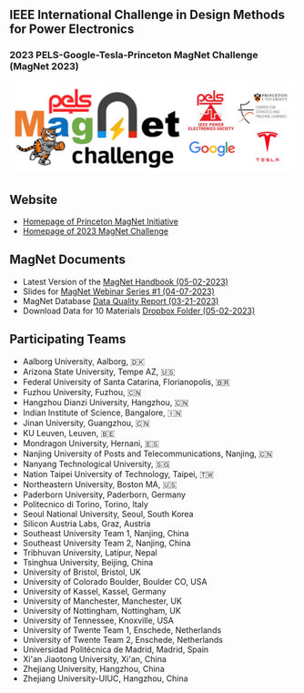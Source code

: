 ## IEEE International Challenge in Design Methods for Power Electronics
### 2023 PELS-Google-Tesla-Princeton MagNet Challenge (MagNet 2023)
<img src="img/mclogo.jpg" width="1500">

## Website

- [Homepage of Princeton MagNet Initiative](https://mag-net.princeton.edu/)
- [Homepage of 2023 MagNet Challenge](https://minjiechen.github.io/magnetchallenge/)

## MagNet Documents

- Latest Version of the [MagNet Handbook (05-02-2023)](docs/handbook.pdf)
- Slides for [MagNet Webinar Series #1 (04-07-2023)](docs/webinar.pdf)
- MagNet Database [Data Quality Report (03-21-2023)](docs/dataquality.pdf)
- Download Data for 10 Materials [Dropbox Folder (05-02-2023)](https://www.dropbox.com/sh/yk3rsinvsj831a7/AAAC6vPwXSJgruxmq0EbNvrVa?dl=0)

## Participating Teams

- Aalborg University, Aalborg, 🇩🇰
- Arizona State University, Tempe AZ, 🇺🇸
- Federal University of Santa Catarina, Florianopolis, 🇧🇷
- Fuzhou University, Fuzhou, 🇨🇳
- Hangzhou Dianzi University, Hangzhou, 🇨🇳
- Indian Institute of Science, Bangalore, 🇮🇳
- Jinan University, Guangzhou, 🇨🇳
- KU Leuven, Leuven, 🇧🇪
- Mondragon University, Hernani, 🇪🇸
- Nanjing University of Posts and Telecommunications, Nanjing, 🇨🇳
- Nanyang Technological University, 🇸🇬
- Nation Taipei University of Technology, Taipei, 🇹🇼
- Northeastern University, Boston MA, 🇺🇸
- Paderborn University, Paderborn, Germany
- Politecnico di Torino, Torino, Italy
- Seoul National University, Seoul, South Korea
- Silicon Austria Labs, Graz, Austria
- Southeast University Team 1, Nanjing, China
- Southeast University Team 2, Nanjing, China
- Tribhuvan University, Latipur, Nepal
- Tsinghua University, Beijing, China
- University of Bristol, Bristol, UK
- University of Colorado Boulder, Boulder CO, USA
- University of Kassel, Kassel, Germany
- University of Manchester, Manchester, UK
- University of Nottingham, Nottingham, UK
- University of Tennessee, Knoxville, USA
- University of Twente Team 1, Enschede, Netherlands
- University of Twente Team 2, Enschede, Netherlands
- Universidad Politécnica de Madrid, Madrid, Spain
- Xi'an Jiaotong University, Xi'an, China
- Zhejiang University, Hangzhou, China
- Zhejiang University-UIUC, Hangzhou, China
